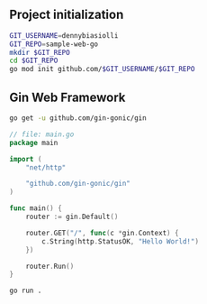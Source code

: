 ## Project initialization

```bash
GIT_USERNAME=dennybiasiolli
GIT_REPO=sample-web-go
mkdir $GIT_REPO
cd $GIT_REPO
go mod init github.com/$GIT_USERNAME/$GIT_REPO
```

## Gin Web Framework

```bash
go get -u github.com/gin-gonic/gin
```

```go
// file: main.go
package main

import (
	"net/http"

	"github.com/gin-gonic/gin"
)

func main() {
	router := gin.Default()

	router.GET("/", func(c *gin.Context) {
		c.String(http.StatusOK, "Hello World!")
	})

	router.Run()
}
```

```bash
go run .
```
